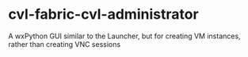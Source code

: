 cvl-fabric-cvl-administrator
============================

A wxPython GUI similar to the Launcher, but for creating VM instances, rather than creating VNC sessions